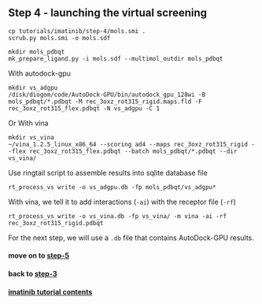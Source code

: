 ## Step 4 - launching the virtual screening

```
cp tutorials/imatinib/step-4/mols.smi .
scrub.py mols.smi -o mols.sdf

mkdir mols_pdbqt
mk_prepare_ligand.py -i mols.sdf --multimol_outdir mols_pdbqt
```

With autodock-gpu
```
mkdir vs_adgpu
/disk/diogom/code/AutoDock-GPU/bin/autodock_gpu_128wi -B mols_pdbqt/*.pdbqt -M rec_3oxz_rot315_rigid.maps.fld -F rec_3oxz_rot315_flex.pdbqt -N vs_adgpu -C 1
```

Or With vina
```
mkdir vs_vina
~/vina_1.2.5_linux_x86_64 --scoring ad4 --maps rec_3oxz_rot315_rigid --flex rec_3oxz_rot315_flex.pdbqt --batch mols_pdbqt/*.pdbqt --dir vs_vina/
```

Use ringtail script to assemble results into sqlite database file
```
rt_process_vs write -o vs_adgpu.db -fp mols_pdbqt/vs_adgpu*
```

With vina, we tell it to add interactions (`-ai`) with the receptor file (`-rf`)
```
rt_process_vs write -o vs_vina.db -fp vs_vina/ -m vina -ai -rf rec_3oxz_rot315_rigid.pdbqt
```

For the next step, we will use a `.db` file that contains AutoDock-GPU results.

#### move on to [step-5](../step-5)

#### back to [step-3](../step-3)

#### [imatinib tutorial contents](../)
